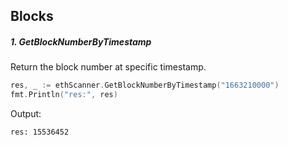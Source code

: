 ## Blocks

##### 1. GetBlockNumberByTimestamp

Return the block number at specific timestamp.

```go
res, _ := ethScanner.GetBlockNumberByTimestamp("1663210000")
fmt.Println("res:", res)
```

Output:

```bash
res: 15536452
```
